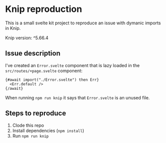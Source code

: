 # Knip reproduction

This is a small svelte kit project to reproduce an issue with dymanic imports in Knip.

Knip version: ^5.66.4

## Issue description

I've created an `Error.svelte` component that is lazy loaded in the `src/routes/+page.svelte` component:

```svelte
{#await import("./Error.svelte") then Err}
  <Err.default />
{/await}
```

When running `npm run knip` it says that `Error.svelte` is an unused file.

## Steps to reproduce

1. Clode this repo
1. Install dependencies (`npm install`)
1. Run `npm run knip`

